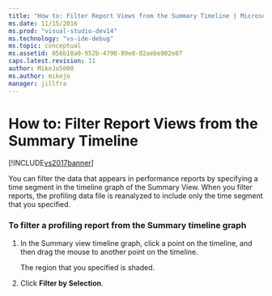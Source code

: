 ```yaml
---
title: "How to: Filter Report Views from the Summary Timeline | Microsoft Docs"
ms.date: 11/15/2016
ms.prod: "visual-studio-dev14"
ms.technology: "vs-ide-debug"
ms.topic: conceptual
ms.assetid: 056b10a0-952b-4790-89e0-02aebe902e87
caps.latest.revision: 11
author: MikeJo5000
ms.author: mikejo
manager: jillfra
---
```

# How to: Filter Report Views from the Summary Timeline
[!INCLUDE[vs2017banner](../includes/vs2017banner.md)]

You can filter the data that appears in performance reports by specifying a time segment in the timeline graph of the Summary View. When you filter reports, the profiling data file is reanalyzed to include only the time segment that you specified.  
  
### To filter a profiling report from the Summary timeline graph  
  
1.  In the Summary view timeline graph, click a point on the timeline, and then drag the mouse to another point on the timeline.  
  
     The region that you specified is shaded.  
  
2.  Click **Filter by Selection**.
